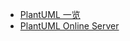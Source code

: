 - [PlantUML 一览](https://plantuml.com/activity-diagram-beta)
- [PlantUML Online Server](https://www.plantuml.com/plantuml/uml/SyfFKj2rKt3CoKnELR1Io4ZDoSa70000)

